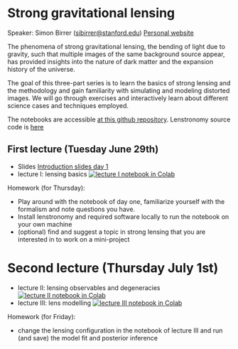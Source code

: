 # Strong gravitational lensing

Speaker: Simon Birrer (sibirrer@stanford.edu)
[Personal website](https://sibirrer.github.io)


The phenomena of strong gravitational lensing, the bending of light due to gravity, such that multiple images of the same background source appear, has provided insights into the nature of dark matter and the expansion history of the universe.

The goal of this three-part series is to learn the basics of strong lensing and the methodology and gain familiarity with simulating and modeling distorted images. We will go through exercises and interactively learn about different science cases and techniques employed.

The notebooks are accessible [at this github repository](https://github.com/sibirrer/strong_lensing_lectures).
Lenstronomy source code is [here](https://github.com/sibirrer/lenstronomy)

## First lecture (Tuesday June 29th)

- Slides [Introduction slides day 1](https://drive.google.com/file/d/1-tAjqBo40p1CrwfP75MlRUQyniuaRaIf/view?usp=sharing)
- lecture I: lensing basics [![lecture I notebook in Colab](https://colab.research.google.com/assets/colab-badge.svg)](https://colab.research.google.com/github/sibirrer/strong_lensing_lectures/blob/main/Lectures/lensing_basics_I.ipynb)

Homework (for Thursday):
- Play around with the notebook of day one, familiarize yourself with the formalism and note questions you have. 
- Install lenstronomy and required software locally to run the notebook on your own machine
- (optional) find and suggest a topic in strong lensing that you are interested in to work on a mini-project


# Second lecture (Thursday July 1st)

- lecture II: lensing observables and degeneracies [![lecture II notebook in Colab](https://colab.research.google.com/assets/colab-badge.svg)](https://colab.research.google.com/github/sibirrer/strong_lensing_lectures/blob/main/Lectures/lensing_observables_II.ipynb)
- lecture III: lens modelling [![lecture III notebook in Colab](https://colab.research.google.com/assets/colab-badge.svg)](https://colab.research.google.com/github/sibirrer/strong_lensing_lectures/blob/main/Lectures/einstein_ring_III.ipynb)

Homework (for Friday):
- change the lensing configuration in the notebook of lecture III and run (and save) the model fit and posterior inference
